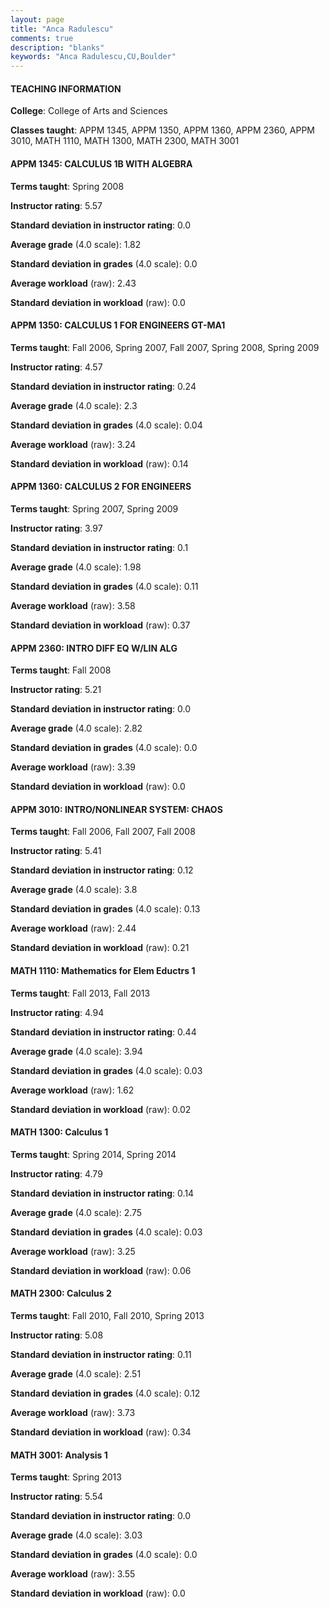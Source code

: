 ```yaml
---
layout: page
title: "Anca Radulescu" 
comments: true
description: "blanks"
keywords: "Anca Radulescu,CU,Boulder"
---
```

<head>
<script src="https://ajax.googleapis.com/ajax/libs/jquery/2.1.3/jquery.min.js"></script>
<script src="https://dl.dropboxusercontent.com/s/pc42nxpaw1ea4o9/highcharts.js?dl=0"></script>
<!-- <script src="../assets/js/highcharts.js"></script> -->
<style type="text/css">@font-face {
	font-family: "Bebas Neue";
	src: url(https://www.filehosting.org/file/details/544349/BebasNeue Regular.otf) format("opentype");
	}
	h1.Bebas { 
		font-family: "Bebas Neue", Verdana, Tahoma;
	}
</style>
</head>
	   
#### TEACHING INFORMATION

**College**: College of Arts and Sciences

**Classes taught**: APPM 1345, APPM 1350, APPM 1360, APPM 2360, APPM 3010, MATH 1110, MATH 1300, MATH 2300, MATH 3001

#### APPM 1345: CALCULUS 1B WITH ALGEBRA

**Terms taught**: Spring 2008

**Instructor rating**: 5.57

**Standard deviation in instructor rating**: 0.0

**Average grade** (4.0 scale): 1.82

**Standard deviation in grades** (4.0 scale): 0.0

**Average workload** (raw): 2.43

**Standard deviation in workload** (raw): 0.0

#### APPM 1350: CALCULUS 1 FOR ENGINEERS GT-MA1

**Terms taught**: Fall 2006, Spring 2007, Fall 2007, Spring 2008, Spring 2009

**Instructor rating**: 4.57

**Standard deviation in instructor rating**: 0.24

**Average grade** (4.0 scale): 2.3

**Standard deviation in grades** (4.0 scale): 0.04

**Average workload** (raw): 3.24

**Standard deviation in workload** (raw): 0.14

#### APPM 1360: CALCULUS 2 FOR ENGINEERS

**Terms taught**: Spring 2007, Spring 2009

**Instructor rating**: 3.97

**Standard deviation in instructor rating**: 0.1

**Average grade** (4.0 scale): 1.98

**Standard deviation in grades** (4.0 scale): 0.11

**Average workload** (raw): 3.58

**Standard deviation in workload** (raw): 0.37

#### APPM 2360: INTRO DIFF EQ W/LIN ALG

**Terms taught**: Fall 2008

**Instructor rating**: 5.21

**Standard deviation in instructor rating**: 0.0

**Average grade** (4.0 scale): 2.82

**Standard deviation in grades** (4.0 scale): 0.0

**Average workload** (raw): 3.39

**Standard deviation in workload** (raw): 0.0

#### APPM 3010: INTRO/NONLINEAR SYSTEM: CHAOS

**Terms taught**: Fall 2006, Fall 2007, Fall 2008

**Instructor rating**: 5.41

**Standard deviation in instructor rating**: 0.12

**Average grade** (4.0 scale): 3.8

**Standard deviation in grades** (4.0 scale): 0.13

**Average workload** (raw): 2.44

**Standard deviation in workload** (raw): 0.21

#### MATH 1110: Mathematics for Elem Eductrs 1

**Terms taught**: Fall 2013, Fall 2013

**Instructor rating**: 4.94

**Standard deviation in instructor rating**: 0.44

**Average grade** (4.0 scale): 3.94

**Standard deviation in grades** (4.0 scale): 0.03

**Average workload** (raw): 1.62

**Standard deviation in workload** (raw): 0.02

#### MATH 1300: Calculus 1

**Terms taught**: Spring 2014, Spring 2014

**Instructor rating**: 4.79

**Standard deviation in instructor rating**: 0.14

**Average grade** (4.0 scale): 2.75

**Standard deviation in grades** (4.0 scale): 0.03

**Average workload** (raw): 3.25

**Standard deviation in workload** (raw): 0.06

#### MATH 2300: Calculus 2

**Terms taught**: Fall 2010, Fall 2010, Spring 2013

**Instructor rating**: 5.08

**Standard deviation in instructor rating**: 0.11

**Average grade** (4.0 scale): 2.51

**Standard deviation in grades** (4.0 scale): 0.12

**Average workload** (raw): 3.73

**Standard deviation in workload** (raw): 0.34

#### MATH 3001: Analysis 1

**Terms taught**: Spring 2013

**Instructor rating**: 5.54

**Standard deviation in instructor rating**: 0.0

**Average grade** (4.0 scale): 3.03

**Standard deviation in grades** (4.0 scale): 0.0

**Average workload** (raw): 3.55

**Standard deviation in workload** (raw): 0.0

